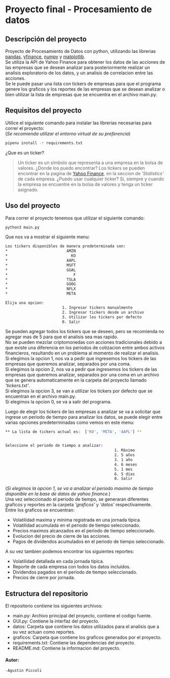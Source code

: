 # Proyecto final - Procesamiento de datos

## Descripción del proyecto

Proyecto de Procesamiento de Datos con python, utilizando las librerias [pandas](https://pandas.pydata.org/docs/), [yfinance](https://pypi.org/project/yfinance/), [numpy](https://numpy.org/doc/) y [matplotlib](https://matplotlib.org/).  
Se utiliza la API de Yahoo Finance para obtener los datos de las acciones de las empresas que se desean analizar para posteriormente realizar un analisis exploratorio de los datos, y un analisis de correlacion entre las acciones.    
Se le puede pasar una lista con tickers de empresas para que el programa genere los graficos y los reportes de las empresas que se desean analizar o bien utilizar la lista de empresas que se encuentra en el archivo main.py.  
## Requisitos del proyecto
Utilice el siguiente comando para instalar las librerias necesarias para correr el proyecto:  
(*Se recomienda utilizar el entorno virtual de su preferencia*)
```bash
pipenv install -r requirements.txt
```
¿Que es un ticker?
> Un ticker es un símbolo que representa a una empresa en la bolsa de valores.
¿Donde los puedo encontrar?
> Los tickers se pueden encontrar en la pagina de [Yahoo Finance](https://finance.yahoo.com/), en la seccion de *'Statistics'* de cada empresa.
¿Puedo usar cualquier ticker?
> Si, siempre y cuando la empresa se encuentre en la bolsa de valores y tenga un ticker asignado.
## Uso del proyecto
Para correr el proyecto tenemos que utilizar el siguiente comando:
```bash
python3 main.py
```
Que nos va a mostrar el siguiente menu:
```bash
Los tickers disponibles de manera predeterminada son:
*                          AMZN
*                            KO
*                          AAPL
*                          MSFT
*                          GGAL
*                             F
*                          TSLA
*                          GOOG
*                          NFLX
*                          META

Elija una opcion: 
                         1. Ingresar tickers manualmente
                         2. Ingresar tickers desde un archivo
                         3. Utilizar los tickers por defecto
                         0. Salir
```
Se pueden agregar todos los tickers que se deseen, pero se recomienda no agregar mas de 5 para que el analisis sea mas rapido.  
No se pueden mezclar criptomonedas con acciones tradicionales debido a que existe una diferencia en los periodos de cotizacion entre ambos activos financieros, resultando en un problema al momento de realizar el analisis.  
Si elegimos la opcion 1, nos va a pedir que ingresemos los tickers de las empresas que queremos analizar, separados por una coma.  
Si elegimos la opcion 2, nos va a pedir que ingresemos los tickers de las empresas que queremos analizar, separados por una coma en un archivo que se genera automaticamente en la carpeta del proyecto llamado *'tickers.txt'*.  
Si elegimos la opcion 3, se van a utilizar los tickers por defecto que se encuentran en el archivo main.py.  
Si elegimos la opcion 0, se va a salir del programa.  

Luego de elegir los tickers de las empresas a analizar se va a solicitar que ingrese un periodo de tiempo para analizar los datos, se puede elegir entre varias opciones predeterminadas como vemos en este menu:  
```bash
** La lista de tickers actual es:  ['KO', 'META', 'AAPL'] **


Seleccione el periodo de tiempo a analizar:
                                                1. Máximo
                                                2. 5 años
                                                3. 1 año
                                                4. 6 meses
                                                5. 1 mes
                                                6. 5 días
                                                0. Salir
```  
(*Si elegimos la opcion 1, se va a analizar el periodo maximo de tiempo disponible en la base de datos de yahoo finance.*)  
Una vez seleccionado el periodo de tiempo, se generaran diferentes graficos y reportes en la carpeta *'graficos'* y *'datos'* respectivamente.  
Entre los graficos se encuentran:
- Volatilidad maxima y minima registrada en una jornada tipica.
- Volatilidad acumulada en el periodo de tiempo seleccionado.
- Precios maximos alcanzados en el periodo de tiempo seleccionado.
- Evolucion del precio de cierre de las acciones.
- Pagos de dividendos acumulados en el periodo de tiempo seleccionado.  

A su vez tambien podemos encontrar los siguientes reportes:  
- Volatilidad detallada en cada jornada tipica.
- Reporte de cada empresa con todos los datos incluidos.
- Dividendos pagados en el periodo de tiempo seleccionado.
- Precios de cierre por jornada.



## Estructura del repositorio
El repositorio contiene los siguientes archivos:
- main.py: Archivo principal del proyecto, contiene el codigo fuente.
- GUI.py: Contiene la interfaz del proyecto.
- datos: Carpeta que contiene los datos utilizados para el analisis que a su vez actuan como reportes.
- graficos: Carpeta que contiene los graficos generados por el proyecto.
- requirements.txt: Contiene las dependencias del proyecto.
- README.md: Contiene la informacion del proyecto.


#### Autor:
    -Agustin Piccoli